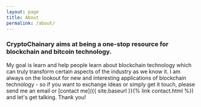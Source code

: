 ```yaml
---
layout: page
title: About
permalink: /about/
---
```


### CryptoChainary aims at being a one-stop resource for blockchain and bitcoin technology.

My goal is learn and help people learn about blockchain technology which can truly transform certain aspects of the industry as we know it. I am always on the lookout for new and interesting applications of blockchain technology - so if you want to exchange ideas or simply get it touch, please send me an email or [contact me]({{ site.baseurl }}{% link contact.html %}) and let's get talking. Thank you!


